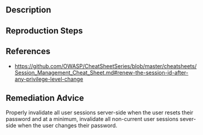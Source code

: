 ## Description


## Reproduction Steps


## References

- https://github.com/OWASP/CheatSheetSeries/blob/master/cheatsheets/Session_Management_Cheat_Sheet.md#renew-the-session-id-after-any-privilege-level-change


## Remediation Advice

Properly invalidate all user sessions server-side when the user resets their password and at a minimum, invalidate all non-current user sessions sever-side when the user changes their password.
